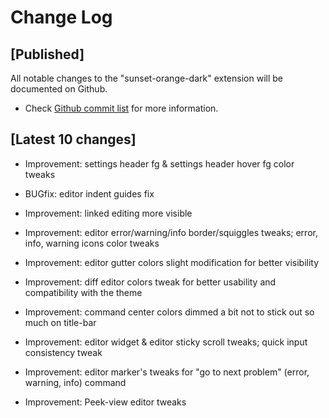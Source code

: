 # Change Log

## [Published]

All notable changes to the "sunset-orange-dark" extension will be documented on Github.

- Check [Github commit list](https://github.com/thekomer/Sunset-orange-VSCode-theme/commits/master) for more information.

## [Latest 10 changes]

- Improvement: settings header fg & settings header hover fg color tweaks

- BUGfix: editor indent guides fix

- Improvement: linked editing more visible

- Improvement: editor error/warning/info border/squiggles tweaks; error, info, warning icons color tweaks

- Improvement: editor gutter colors slight modification for better visibility

- Improvement: diff editor colors tweak for better usability and compatibility with the theme

- Improvement: command center colors dimmed a bit not to stick out so much on title-bar

- Improvement: editor widget & editor sticky scroll tweaks; quick input consistency tweak

- Improvement: editor marker's tweaks for "go to next problem" (error, warning, info) command

- Improvement: Peek-view editor tweaks
